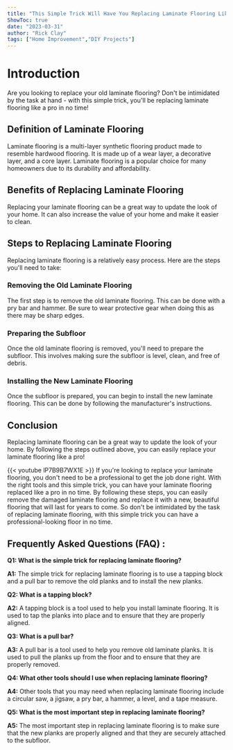 ```yaml
---
title: "This Simple Trick Will Have You Replacing Laminate Flooring Like a Pro!"
ShowToc: true 
date: "2023-03-31"
author: "Rick Clay" 
tags: ["Home Improvement","DIY Projects"]
---
```

# Introduction
Are you looking to replace your old laminate flooring? Don't be intimidated by the task at hand - with this simple trick, you'll be replacing laminate flooring like a pro in no time! 

## Definition of Laminate Flooring
Laminate flooring is a multi-layer synthetic flooring product made to resemble hardwood flooring. It is made up of a wear layer, a decorative layer, and a core layer. Laminate flooring is a popular choice for many homeowners due to its durability and affordability.

## Benefits of Replacing Laminate Flooring
Replacing your laminate flooring can be a great way to update the look of your home. It can also increase the value of your home and make it easier to clean.

## Steps to Replacing Laminate Flooring
Replacing laminate flooring is a relatively easy process. Here are the steps you'll need to take:

### Removing the Old Laminate Flooring
The first step is to remove the old laminate flooring. This can be done with a pry bar and hammer. Be sure to wear protective gear when doing this as there may be sharp edges.

### Preparing the Subfloor
Once the old laminate flooring is removed, you'll need to prepare the subfloor. This involves making sure the subfloor is level, clean, and free of debris.

### Installing the New Laminate Flooring
Once the subfloor is prepared, you can begin to install the new laminate flooring. This can be done by following the manufacturer's instructions.

## Conclusion
Replacing laminate flooring can be a great way to update the look of your home. By following the steps outlined above, you can easily replace your laminate flooring like a pro!

{{< youtube lP7B9B7WX1E >}} 
If you're looking to replace your laminate flooring, you don't need to be a professional to get the job done right. With the right tools and this simple trick, you can have your laminate flooring replaced like a pro in no time. By following these steps, you can easily remove the damaged laminate flooring and replace it with a new, beautiful flooring that will last for years to come. So don't be intimidated by the task of replacing laminate flooring, with this simple trick you can have a professional-looking floor in no time.

## Frequently Asked Questions (FAQ) :
**Q1: What is the simple trick for replacing laminate flooring?**

**A1:** The simple trick for replacing laminate flooring is to use a tapping block and a pull bar to remove the old planks and to install the new planks.

**Q2: What is a tapping block?**

**A2:** A tapping block is a tool used to help you install laminate flooring. It is used to tap the planks into place and to ensure that they are properly aligned.

**Q3: What is a pull bar?**

**A3:** A pull bar is a tool used to help you remove old laminate planks. It is used to pull the planks up from the floor and to ensure that they are properly removed.

**Q4: What other tools should I use when replacing laminate flooring?**

**A4:** Other tools that you may need when replacing laminate flooring include a circular saw, a jigsaw, a pry bar, a hammer, a level, and a tape measure.

**Q5: What is the most important step in replacing laminate flooring?**

**A5:** The most important step in replacing laminate flooring is to make sure that the new planks are properly aligned and that they are securely attached to the subfloor.





